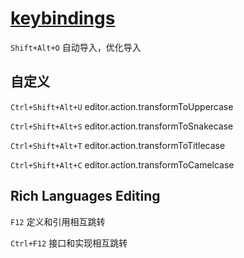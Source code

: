# [keybindings](https://code.visualstudio.com/docs/getstarted/keybindings)

`Shift+Alt+O` 自动导入，优化导入

## 自定义

`Ctrl+Shift+Alt+U` editor.action.transformToUppercase

`Ctrl+Shift+Alt+S` editor.action.transformToSnakecase

`Ctrl+Shift+Alt+T` editor.action.transformToTitlecase

`Ctrl+Shift+Alt+C` editor.action.transformToCamelcase

## Rich Languages Editing

`F12` 定义和引用相互跳转

`Ctrl+F12` 接口和实现相互跳转
